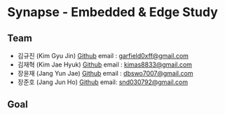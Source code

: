 # Synapse - Embedded & Edge Study


## Team
- 김규진 (Kim Gyu Jin) [Github](https://github.com/garfield0xff) email : garfield0xff@gmail.com
- 김재혁 (Kim Jae Hyuk) [Github](https://github.com/kimas8833) email : kimas8833@gmail.com
- 장윤재 (Jang Yun Jae) [Github](https://github.com/mealsOrder) email : dbswo7007@gmail.com
- 장준호 (Jang Jun Ho)  [Github](https://github.com/snd030792) email: snd030792@gmail.com

## Goal
 
 



